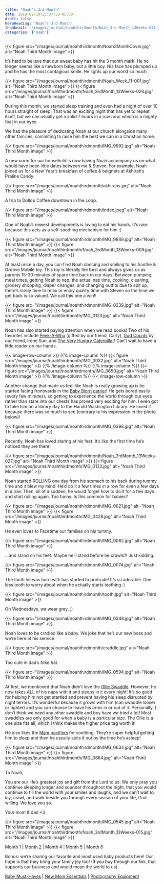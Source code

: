 ```yaml
---
title: "Noah’s 3rd Month"
date: 2019-02-10T23:37:53-05:00
draft: false
heroHeading: 'Noah’s 3rd Month'
thumbnail: '/images/journal/noahthirdmonth/Noah_3rd Month_13Weeks-021.jpeg'
categories: ["noah"]
---
```


{{< figure src="/images/journal/noahthirdmonth/Noah3MonthCover.jpg" alt="Noah Third Month image" >}}

It’s hard to believe that our sweet baby has hit the 3 month mark! He no longer seems like a newborn baby, but a little boy. His face has plumped up and he has the most contagious smile. He lights up our world so much. 

{{< figure src="/images/journal/noahthirdmonth/Noah_Week_11-001.jpg" alt="Noah Third Month image" >}}
{{< figure src="/images/journal/noahthirdmonth/Noah_3rdMonth_13Weeks-028.jpg" alt="Noah Third Month image" >}}

During this month, we started sleep training and even had a night of over 10 hours straight of sleep! That was an exciting night that has yet to repeat itself, but we can usually get a solid 7 hours in a row now, which is a mighty feat in our eyes. 

We had the pleasure of dedicating Noah at our church alongside many other families, commiting to raise him the best we can in a Christian home.

{{< figure src="/images/journal/noahthirdmonth/IMG_9992.jpg" alt="Noah Third Month image" >}}

A new norm for our household is now having Noah accompany us on what would have been little dates between me & Steven. For example, Noah joined us for a New Year’s breakfast of coffee & beignets at Akhirah’s Praline Candy.

{{< figure src="/images/journal/noahthirdmonth/akhirahs.jpg" alt="Noah Third Month image" >}}

A trip to Dollop Coffee downtown in the Loop.

{{< figure src="/images/journal/noahthirdmonth/index.jpeg" alt="Noah Third Month image" >}}

One of Noah’s newest developments is loving to eat his hands. It’s nice because this acts as a self-soothing mechanism for him :)

{{< figure src="/images/journal/noahthirdmonth/IMG_9848.jpg" alt="Noah Third Month image" >}}
{{< figure src="/images/journal/noahthirdmonth/Noah_3rdMonth_13Weeks-009.jpg" alt="Noah Third Month image" >}}

At least once a day, you can find Noah dancing and smiling to his Soothe & Groove Mobile toy. This toy is literally the best and always gives us as parents 15-30 minutes of spare time back in our days! Between pumping, meal times, getting Noah to nap, the actual nap time, cooking, cleaning, grocery shopping, diaper changes, and changing outfits due to spit up, there’s rarely time to relax or enjoy quality time with Steven so the time we get back is so valued. We call this one a win!!

{{< figure src="/images/journal/noahthirdmonth/IMG_0339.jpg" alt="Noah Third Month image" >}}
{{< figure src="/images/journal/noahthirdmonth/IMG_0123.jpg" alt="Noah Third Month image" >}}

Noah has also started paying attention when we read books! Two of his favorites include [Peek-A-Who](https://www.amazon.com/gp/product/0811826023/ref=as_li_tl?ie=UTF8&tag=is0f1-20&camp=1789&creative=9325&linkCode=as2&creativeASIN=0811826023&linkId=a3359a37f9377e377223e642304d9130) (gifted by our friend, Carly), [God Counts](https://www.amazon.com/gp/product/1945270799/ref=as_li_tl?ie=UTF8&tag=is0f1-20&camp=1789&creative=9325&linkCode=as2&creativeASIN=1945270799&linkId=861d11d8fdefa9657f852efe32cfdaea) by our friend, Irene Sun, and [The Very Hungry Caterpillar](https://www.amazon.com/gp/product/0399226907/ref=as_li_tl?ie=UTF8&tag=is0f1-20&camp=1789&creative=9325&linkCode=as2&creativeASIN=0399226907&linkId=a4e526b6804095c79b0b0e4a154d10b5)! Can’t wait to have a little reader on our hands.

{{< image-row-column >}}
{{% image-column %}}
{{< figure src="/images/journal/noahthirdmonth/IMG_0032.jpg" alt="Noah Third Month image" >}}
{{% /image-column %}}
{{% image-column %}}
{{< figure src="/images/journal/noahthirdmonth/IMG_0650.jpg" alt="Noah Third Month image" >}}
{{% /image-column %}}
{{< /image-row-column >}}

Another change that made us feel like Noah is really growing up is he started facing frontwards in the [Baby Bjorn carrier](https://www.amazon.com/gp/product/B0009JOSNM/ref=as_li_tl?ie=UTF8&tag=is0f1-20&camp=1789&creative=9325&linkCode=as2&creativeASIN=B0009JOSNM&linkId=ed1c5b37fd5949ccce729e5dea4a2284)! He gets bored easily (every few minutes), so getting to experience the world through our eyes rather than stare into our chests has proved very exciting for him. I even got to take him on a library day to the Harold Washington Library. He loved it because there was so much to see (contrary to his expression in the photo below)!

{{< figure src="/images/journal/noahthirdmonth/IMG_0398.jpg" alt="Noah Third Month image" >}}

Recently, Noah has loved staring at his feet. It’s like the first time he’s noticed they are there!

{{< figure src="/images/journal/noahthirdmonth/Noah_3rdMonth_13Weeks-027.jpg" alt="Noah Third Month image" >}}
{{< figure src="/images/journal/noahthirdmonth/IMG_0133.jpg" alt="Noah Third Month image" >}}

Noah started ROLLING one day from his stomach to his back during tummy time and it blew my mind! He’d do it a few times in a row for even a few days in a row. Then, all of a sudden, he would forget how to do it for a few days and start rolling again. Too funny. Is this common for babies?

{{< figure src="/images/journal/noahthirdmonth/IMG_0021.jpg" alt="Noah Third Month image" >}}
{{< figure src="/images/journal/noahthirdmonth/IMG_0428.jpg" alt="Noah Third Month image" >}}

He even loves to Facetime our families on his tummy.

{{< figure src="/images/journal/noahthirdmonth/IMG_0082.jpg" alt="Noah Third Month image" >}}

…and stand on his feet. Maybe he’ll stand before he crawls?! Just kidding.

{{< figure src="/images/journal/noahthirdmonth/IMG_0074.jpg" alt="Noah Third Month image" >}}

The tooth he was born with has started to protrude! It’s so adorable. One less tooth to worry about when he actually starts teething :)

{{< figure src="/images/journal/noahthirdmonth/tooth.jpg" alt="Noah Third Month image" >}}

On Wednesdays, we wear grey. ;)

{{< figure src="/images/journal/noahthirdmonth/IMG_0348.jpg" alt="Noah Third Month image" >}}

Noah loves to be cradled like a baby. We joke that he’s our new boss and we’re here at his service. 

{{< figure src="/images/journal/noahthirdmonth/craddle.jpg" alt="Noah Third Month image" >}}

Too cute in dad’s Nike hat.

{{< figure src="/images/journal/noahthirdmonth/IMG_0594.jpg" alt="Noah Third Month image" >}}

At first, we mentioned that Noah didn’t love the [Ollie Swaddle](http://theollieworld.refr.cc/ivanac). However, he now takes ALL of his naps with it and sleeps in it every night! It’s so good for helping him not get startled and prevent having his sleep disrupted by night terrors. It’s wonderful because it grows with him (can swaddle looser or tighter) and you can choose to leave his arms in or out of it. Personally, I don’t think we need any other swaddle and boy have we tried a lot! Most swaddles are only good for when a baby is a particular size. The Ollie is a one size fits all, which I think makes the higher price tag worth it!

He also likes the [Mam pacifiers](https://www.amazon.com/gp/product/B01IF8AHCY/ref=as_li_tl?ie=UTF8&tag=is0f1-20&camp=1789&creative=9325&linkCode=as2&creativeASIN=B01IF8AHCY&linkId=bed3eb4a0c6bd98a6a22c4941b7773f4) for soothing. They’re super helpful getting him to sleep and then he usually spits it out by the time he’s asleep!

{{< figure src="/images/journal/noahthirdmonth/IMG_0634.jpg" alt="Noah Third Month image" >}}
{{< figure src="/images/journal/noahthirdmonth/IMG_0684.jpg" alt="Noah Third Month image" >}}

To Noah, 

You are our life’s greatest joy and gift from the Lord to us. We only pray you continue sleeping longer and sounder throughout the night, that you would continue to fill the world with your smiles and laughs, and we can’t wait to lay, crawl, and walk beside you through every season of your life, God willing. We love you so. 

Your mom & dad <3

{{< figure src="/images/journal/noahthirdmonth/IMG_0545.jpg" alt="Noah Third Month image" >}}
{{< figure src="/images/journal/noahthirdmonth/Noah_3rdMonth_13Weeks-015.jpg" alt="Noah Third Month image" >}}

[Month 1](/journal/first-month/) | [Month 2](/journal/second-month/) | [Month 4](/journal/fourth-month/) | [Month 5](/journal/fifth-month/) | [Month 6](/journal/sixth-month/)

Bonus: we’re sharing our favorite and most used baby products here! Our hope is that they bring your family joy too! (If you buy through our link, that supports our business and would mean the world to us). 

[Baby Must-Haves](https://kit.com/ivanasteven/our-baby-must-haves) | [New Mom Essentials](https://kit.com/ivanasteven/new-mom-essentials) | [Photography Equipment](https://kit.com/ivanasteven/photography-gear)